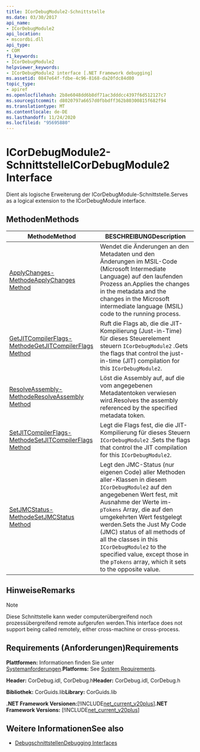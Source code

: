 ```yaml
---
title: ICorDebugModule2-Schnittstelle
ms.date: 03/30/2017
api_name:
- ICorDebugModule2
api_location:
- mscordbi.dll
api_type:
- COM
f1_keywords:
- ICorDebugModule2
helpviewer_keywords:
- ICorDebugModule2 interface [.NET Framework debugging]
ms.assetid: 0847e64f-fdbe-4c96-8168-da20fdc84d80
topic_type:
- apiref
ms.openlocfilehash: 2b8e6048dd6b8df71ac3dddcc4397f6d512127c7
ms.sourcegitcommit: d8020797a6657d0fbbdff362b80300815f682f94
ms.translationtype: MT
ms.contentlocale: de-DE
ms.lasthandoff: 11/24/2020
ms.locfileid: "95695880"
---
```

# <a name="icordebugmodule2-interface"></a><span data-ttu-id="d75ff-102">ICorDebugModule2-Schnittstelle</span><span class="sxs-lookup"><span data-stu-id="d75ff-102">ICorDebugModule2 Interface</span></span>

<span data-ttu-id="d75ff-103">Dient als logische Erweiterung der ICorDebugModule-Schnittstelle.</span><span class="sxs-lookup"><span data-stu-id="d75ff-103">Serves as a logical extension to the ICorDebugModule interface.</span></span>  
  
## <a name="methods"></a><span data-ttu-id="d75ff-104">Methoden</span><span class="sxs-lookup"><span data-stu-id="d75ff-104">Methods</span></span>  
  
|<span data-ttu-id="d75ff-105">Methode</span><span class="sxs-lookup"><span data-stu-id="d75ff-105">Method</span></span>|<span data-ttu-id="d75ff-106">BESCHREIBUNG</span><span class="sxs-lookup"><span data-stu-id="d75ff-106">Description</span></span>|  
|------------|-----------------|  
|[<span data-ttu-id="d75ff-107">ApplyChanges-Methode</span><span class="sxs-lookup"><span data-stu-id="d75ff-107">ApplyChanges Method</span></span>](icordebugmodule2-applychanges-method.md)|<span data-ttu-id="d75ff-108">Wendet die Änderungen an den Metadaten und den Änderungen im MSIL-Code (Microsoft Intermediate Language) auf den laufenden Prozess an.</span><span class="sxs-lookup"><span data-stu-id="d75ff-108">Applies the changes in the metadata and the changes in the Microsoft intermediate language (MSIL) code to the running process.</span></span>|  
|[<span data-ttu-id="d75ff-109">GetJITCompilerFlags-Methode</span><span class="sxs-lookup"><span data-stu-id="d75ff-109">GetJITCompilerFlags Method</span></span>](icordebugmodule2-getjitcompilerflags-method.md)|<span data-ttu-id="d75ff-110">Ruft die Flags ab, die die JIT-Kompilierung (Just-in-Time) für dieses Steuerelement steuern `ICorDebugModule2` .</span><span class="sxs-lookup"><span data-stu-id="d75ff-110">Gets the flags that control the just-in-time (JIT) compilation for this `ICorDebugModule2`.</span></span>|  
|[<span data-ttu-id="d75ff-111">ResolveAssembly-Methode</span><span class="sxs-lookup"><span data-stu-id="d75ff-111">ResolveAssembly Method</span></span>](icordebugmodule2-resolveassembly-method.md)|<span data-ttu-id="d75ff-112">Löst die Assembly auf, auf die vom angegebenen Metadatentoken verwiesen wird.</span><span class="sxs-lookup"><span data-stu-id="d75ff-112">Resolves the assembly referenced by the specified metadata token.</span></span>|  
|[<span data-ttu-id="d75ff-113">SetJITCompilerFlags-Methode</span><span class="sxs-lookup"><span data-stu-id="d75ff-113">SetJITCompilerFlags Method</span></span>](icordebugmodule2-setjitcompilerflags-method.md)|<span data-ttu-id="d75ff-114">Legt die Flags fest, die die JIT-Kompilierung für dieses Steuern `ICorDebugModule2` .</span><span class="sxs-lookup"><span data-stu-id="d75ff-114">Sets the flags that control the JIT compilation for this `ICorDebugModule2`.</span></span>|  
|[<span data-ttu-id="d75ff-115">SetJMCStatus-Methode</span><span class="sxs-lookup"><span data-stu-id="d75ff-115">SetJMCStatus Method</span></span>](icordebugmodule2-setjmcstatus-method.md)|<span data-ttu-id="d75ff-116">Legt den JMC-Status (nur eigenen Code) aller Methoden aller-Klassen in diesem `ICorDebugModule2` auf den angegebenen Wert fest, mit Ausnahme der Werte im- `pTokens` Array, die auf den umgekehrten Wert festgelegt werden.</span><span class="sxs-lookup"><span data-stu-id="d75ff-116">Sets the Just My Code (JMC) status of all methods of all the classes in this `ICorDebugModule2` to the specified value, except those in the `pTokens` array, which it sets to the opposite value.</span></span>|  
  
## <a name="remarks"></a><span data-ttu-id="d75ff-117">Hinweise</span><span class="sxs-lookup"><span data-stu-id="d75ff-117">Remarks</span></span>  
  
> [!NOTE]
> <span data-ttu-id="d75ff-118">Diese Schnittstelle kann weder computerübergreifend noch prozessübergreifend remote aufgerufen werden.</span><span class="sxs-lookup"><span data-stu-id="d75ff-118">This interface does not support being called remotely, either cross-machine or cross-process.</span></span>  
  
## <a name="requirements"></a><span data-ttu-id="d75ff-119">Requirements (Anforderungen)</span><span class="sxs-lookup"><span data-stu-id="d75ff-119">Requirements</span></span>  

 <span data-ttu-id="d75ff-120">**Plattformen:** Informationen finden Sie unter [Systemanforderungen](../../get-started/system-requirements.md).</span><span class="sxs-lookup"><span data-stu-id="d75ff-120">**Platforms:** See [System Requirements](../../get-started/system-requirements.md).</span></span>  
  
 <span data-ttu-id="d75ff-121">**Header:** CorDebug.idl, CorDebug.h</span><span class="sxs-lookup"><span data-stu-id="d75ff-121">**Header:** CorDebug.idl, CorDebug.h</span></span>  
  
 <span data-ttu-id="d75ff-122">**Bibliothek:** CorGuids.lib</span><span class="sxs-lookup"><span data-stu-id="d75ff-122">**Library:** CorGuids.lib</span></span>  
  
 <span data-ttu-id="d75ff-123">**.NET Framework Versionen:**[!INCLUDE[net_current_v20plus](../../../../includes/net-current-v20plus-md.md)]</span><span class="sxs-lookup"><span data-stu-id="d75ff-123">**.NET Framework Versions:** [!INCLUDE[net_current_v20plus](../../../../includes/net-current-v20plus-md.md)]</span></span>  
  
## <a name="see-also"></a><span data-ttu-id="d75ff-124">Weitere Informationen</span><span class="sxs-lookup"><span data-stu-id="d75ff-124">See also</span></span>

- [<span data-ttu-id="d75ff-125">Debugschnittstellen</span><span class="sxs-lookup"><span data-stu-id="d75ff-125">Debugging Interfaces</span></span>](debugging-interfaces.md)
